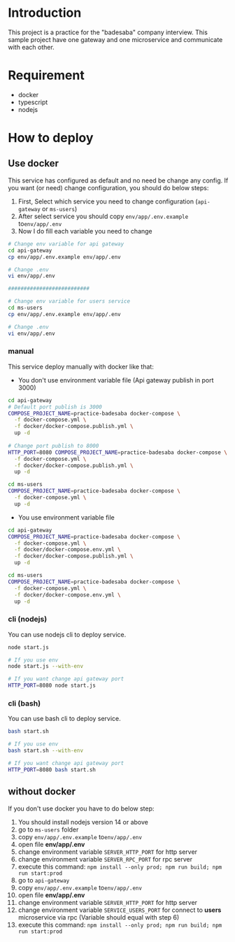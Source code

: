 Introduction
============

This project is a practice for the "badesaba" company interview. This sample project have one gateway and one microservice and communicate with each other.


Requirement
===========

* docker
* typescript
* nodejs

How to deploy
=============

## Use docker

This service has configured as default and no need be change any config. If you want (or need) change configuration, you should do below steps:

1. First, Select which service you need to change configuration (`api-gateway` or `ms-users`)
2. After select service you should copy `env/app/.env.example` to`env/app/.env`
3. Now I do fill each variable you need to change

```bash
# Change env variable for api gateway
cd api-gateway
cp env/app/.env.example env/app/.env

# Change .env
vi env/app/.env

##########################

# Change env variable for users service
cd ms-users
cp env/app/.env.example env/app/.env

# Change .env
vi env/app/.env
```

### manual

This service deploy manually with docker like that:

* You don't use environment variable file (Api gateway publish in port 3000)

```bash
cd api-gateway
# Default port publish is 3000
COMPOSE_PROJECT_NAME=practice-badesaba docker-compose \
  -f docker-compose.yml \
  -f docker/docker-compose.publish.yml \
  up -d
  
# Change port publish to 8000
HTTP_PORT=8080 COMPOSE_PROJECT_NAME=practice-badesaba docker-compose \
  -f docker-compose.yml \
  -f docker/docker-compose.publish.yml \
  up -d

cd ms-users
COMPOSE_PROJECT_NAME=practice-badesaba docker-compose \
  -f docker-compose.yml \
  up -d
```

* You use environment variable file

```bash
cd api-gateway
COMPOSE_PROJECT_NAME=practice-badesaba docker-compose \
  -f docker-compose.yml \
  -f docker/docker-compose.env.yml \
  -f docker/docker-compose.publish.yml \
  up -d

cd ms-users
COMPOSE_PROJECT_NAME=practice-badesaba docker-compose \
  -f docker-compose.yml \
  -f docker/docker-compose.env.yml \
  up -d
```

### cli (nodejs)

You can use nodejs cli to deploy service.

```bash
node start.js

# If you use env
node start.js --with-env

# If you want change api gateway port
HTTP_PORT=8080 node start.js
```

### cli (bash)

You can use bash cli to deploy service.

```bash
bash start.sh

# If you use env
bash start.sh --with-env

# If you want change api gateway port
HTTP_PORT=8080 bash start.sh
```

## without docker

If you don't use docker you have to do below step:

1. You should install nodejs version 14 or above
2. go to `ms-users` folder
3. copy `env/app/.env.example` to`env/app/.env`
4. open file **env/app/.env**
5. change environment variable `SERVER_HTTP_PORT` for http server
6. change environment variable `SERVER_RPC_PORT` for rpc server
7. execute this command: `npm install --only prod; npm run build; npm run start:prod`
8. go to `api-gateway`
9. copy `env/app/.env.example` to`env/app/.env`
10. open file **env/app/.env**
11. change environment variable `SERVER_HTTP_PORT` for http server
12. change environment variable `SERVICE_USERS_PORT` for connect to **users** microservice via rpc (Variable should equal with step 6)
13. execute this command: `npm install --only prod; npm run build; npm run start:prod`
